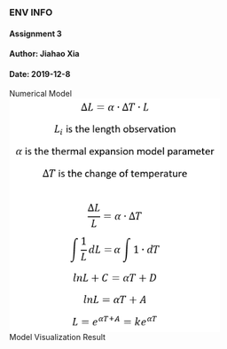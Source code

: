 ### ENV INFO
#### Assignment 3
#### Author: Jiahao Xia
#### Date: 2019-12-8
Numerical Model<br>
<img src="https://github.com/JiahaoXia/EI_Assignment3/blob/master/img/numerical%20model.png" width=380 align="center" /><br>
Model Visualization Result
